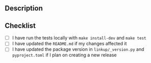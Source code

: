 ## Description

<!-- Describe the changes you made in this PR. -->

## Checklist

<!-- Make sure all items below are checked before submitting the PR. -->

- [ ] I have run the tests locally with `make install-dev` and `make test`
- [ ] I have updated the `README.md` if my changes affected it
- [ ] I have updated the package version in `linkup/_version.py` and `pyproject.toml` if I plan on
  creating a new release
